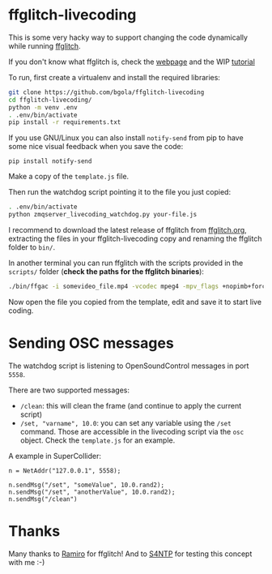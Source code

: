 ffglitch-livecoding
===================

This is some very hacky way to support changing the code dynamically while running [ffglitch](https://github.com/ramiropolla/ffglitch-core/).

If you don't know what ffglitch is, check the [webpage](https://ffglitch.org/) and the WIP [tutorial](https://github.com/ramiropolla/ffglitch-scripts/tree/main/tutorial)

To run, first create a virtualenv and install the required libraries:

```bash
git clone https://github.com/bgola/ffglitch-livecoding
cd ffglitch-livecoding/
python -m venv .env
. .env/bin/activate
pip install -r requirements.txt
```

If you use GNU/Linux you can also install `notify-send` from pip to have some nice visual feedback when you save the code:

`pip install notify-send`

Make a copy of the `template.js` file.

Then run the watchdog script pointing it to the file you just copied:

```bash
. .env/bin/activate
python zmqserver_livecoding_watchdog.py your-file.js
```

I recommend to download the latest release of ffglitch from [ffglitch.org](https://ffglitch.org/), extracting the files in your ffglitch-livecoding copy and renaming the ffglitch folder to `bin/`.

In another terminal you can run ffglitch with the scripts provided in the `scripts/` folder (**check the paths for the ffglitch binaries**):

```bash
./bin/ffgac -i somevideo_file.mp4 -vcodec mpeg4 -mpv_flags +nopimb+forcemv -qscale:v 1 -t 1050 -fcode 5 -g max -sc_threshold max -mb_type_script scripts/mb_type_func_live.js -f rawvideo pipe: | ./bin/fflive -i pipe: -s scripts/livecoding.js
```

Now open the file you copied from the template, edit and save it to start live coding.

Sending OSC messages
====================

The watchdog script is listening to OpenSoundControl messages in port `5558`.

There are two supported messages:

- `/clean`: this will clean the frame (and continue to apply the current script)
- `/set, "varname", 10.0`: you can set any variable using the `/set` command. Those are accessible in the livecoding script via the `osc` object. Check the `template.js` for an example.

A example in SuperCollider:

```
n = NetAddr("127.0.0.1", 5558);

n.sendMsg("/set", "someValue", 10.0.rand2);
n.sendMsg("/set", "anotherValue", 10.0.rand2);
n.sendMsg("/clean")
```

Thanks
======

Many thanks to [Ramiro](https://github.com/ramiropolla/) for ffglitch! And to [S4NTP](https://s4ntp.org) for testing this concept with me :-)

